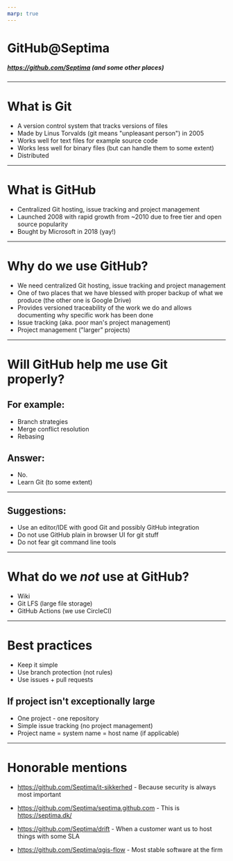 ```yaml
---
marp: true
---
```


# GitHub@Septima
##### https://github.com/Septima (and some other places)

---

# What is Git

* A version control system that tracks versions of files
* Made by Linus Torvalds (git means "unpleasant person") in 2005
* Works well for text files for example source code
* Works less well for binary files (but can handle them to some extent)
* Distributed

---

# What is GitHub

* Centralized Git hosting, issue tracking and project management
* Launched 2008 with rapid growth from ~2010 due to free tier and open source popularity
* Bought by Microsoft in 2018 (yay!)

---

# Why do we use GitHub?

* We need centralized Git hosting, issue tracking and project management
* One of two places that we have blessed with proper backup of what we produce (the other one is Google Drive)
* Provides versioned traceability of the work we do and allows documenting why specific work has been done
* Issue tracking (aka. poor man's project management)
* Project management ("larger" projects)

---

# Will GitHub help me use Git properly?

## For example:

* Branch strategies
* Merge conflict resolution
* Rebasing

## Answer:

* No.
* Learn Git (to some extent)

---

## Suggestions:

* Use an editor/IDE with good Git and possibly GitHub integration
* Do not use GitHub plain in browser UI for git stuff
* Do not fear git command line tools

---

# What do we *not* use at GitHub?

* Wiki
* Git LFS (large file storage)
* GitHub Actions (we use CircleCI)

---

# Best practices

* Keep it simple
* Use branch protection (not rules)
* Use issues + pull requests

## If project isn't exceptionally large

* One project - one repository
* Simple issue tracking (no project management)
* Project name = system name = host name (if applicable)

---

# Honorable mentions

* https://github.com/Septima/it-sikkerhed - Because security is always most important
* https://github.com/Septima/septima.github.com - This is https://septima.dk/
* https://github.com/Septima/drift - When a customer want us to host things with some SLA

* https://github.com/Septima/qgis-flow - Most stable software at the firm
